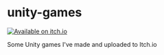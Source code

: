 # unity-games

[![Available on itch.io](https://img.shields.io/badge/Itch.io-FA5C5C?style=for-the-badge&logo=itch.io&logoColor=white)](https://bonnietogamer.itch.io/)

Some Unity games I've made and uploaded to Itch.io
